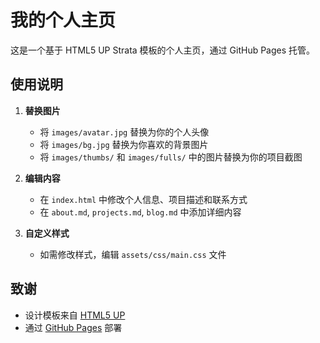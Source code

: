 # 我的个人主页

这是一个基于 HTML5 UP Strata 模板的个人主页，通过 GitHub Pages 托管。

## 使用说明

1. **替换图片**

   - 将 `images/avatar.jpg` 替换为你的个人头像
   - 将 `images/bg.jpg` 替换为你喜欢的背景图片
   - 将 `images/thumbs/` 和 `images/fulls/` 中的图片替换为你的项目截图

2. **编辑内容**

   - 在 `index.html` 中修改个人信息、项目描述和联系方式
   - 在 `about.md`, `projects.md`, `blog.md` 中添加详细内容

3. **自定义样式**
   - 如需修改样式，编辑 `assets/css/main.css` 文件

## 致谢

- 设计模板来自 [HTML5 UP](https://html5up.net/)
- 通过 [GitHub Pages](https://pages.github.com/) 部署
